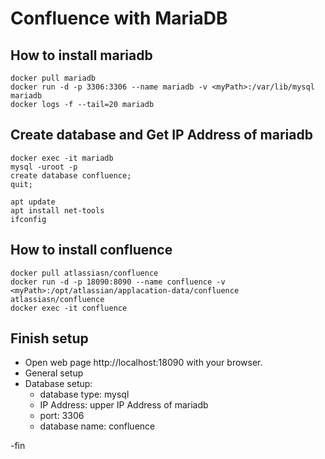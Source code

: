 # Confluence with MariaDB 

## How to install mariadb
```
docker pull mariadb
docker run -d -p 3306:3306 --name mariadb -v <myPath>:/var/lib/mysql mariadb
docker logs -f --tail=20 mariadb
```
## Create database and Get IP Address of mariadb
```
docker exec -it mariadb
mysql -uroot -p
create database confluence;
quit;

apt update
apt install net-tools
ifconfig
```

## How to install confluence
```
docker pull atlassiasn/confluence
docker run -d -p 18090:8090 --name confluence -v <myPath>:/opt/atlassian/applacation-data/confluence atlassiasn/confluence
docker exec -it confluence
```

## Finish setup
* Open web page http://localhost:18090  with your browser.
* General setup
* Database setup: 
  * database type: mysql
  * IP Address: upper IP Address of mariadb
  * port: 3306
  * database name: confluence

-fin
